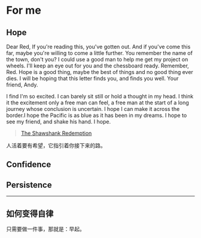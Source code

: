 # For me

## Hope

Dear Red, If you're reading this, you've gotten out. And if you've come this far, maybe you're willing to come a little further. You remember the name of the town, don't you? I could use a good man to help me get my project on wheels. I'll keep an eye out for you and the chessboard ready. Remember, Red. Hope is a good thing, maybe the best of things and no good thing ever dies. I will be hoping that this letter finds you, and finds you well. Your friend, Andy.

I find I'm so excited. I can barely sit still or hold a thought in my head. I think it the excitement only a free man can feel, a free man at the start of a long journey whose conclusion is uncertain. I hope I can make it across the border.I hope the Pacific is as blue as it has been in my dreams. I hope to see my friend, and shake his hand. I hope.

> [The Shawshank Redemption](https://movie.douban.com/subject/1292052/)

人活着要有希望，它指引着你接下来的路。

## Confidence

## Persistence

---

## 如何变得自律

只需要做一件事，那就是：早起。
